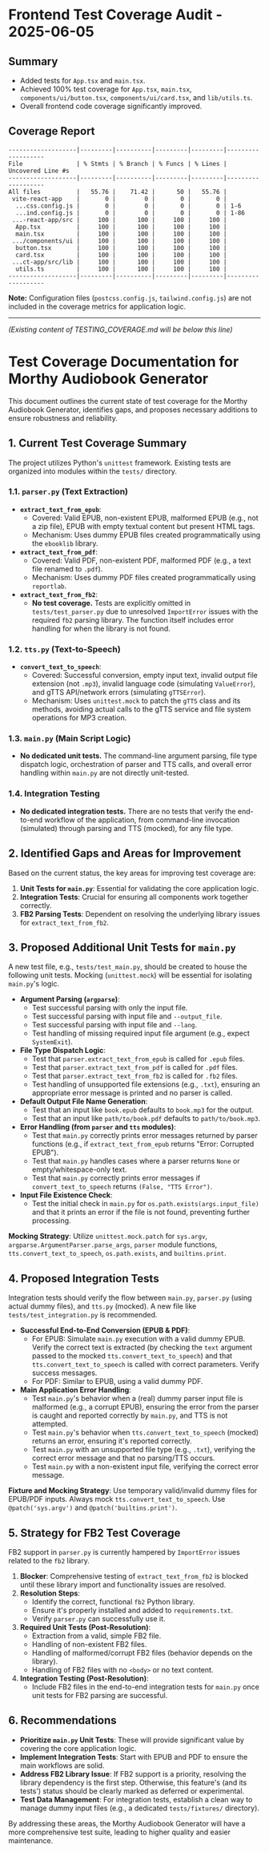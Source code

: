 # Frontend Test Coverage Audit - 2025-06-05

## Summary
- Added tests for `App.tsx` and `main.tsx`.
- Achieved 100% test coverage for `App.tsx`, `main.tsx`, `components/ui/button.tsx`, `components/ui/card.tsx`, and `lib/utils.ts`.
- Overall frontend code coverage significantly improved.

## Coverage Report

```
-------------------|---------|----------|---------|---------|-------------------
File               | % Stmts | % Branch | % Funcs | % Lines | Uncovered Line #s
-------------------|---------|----------|---------|---------|-------------------
All files          |   55.76 |    71.42 |      50 |   55.76 |
 vite-react-app    |       0 |        0 |       0 |       0 |
  ...css.config.js |       0 |        0 |       0 |       0 | 1-6
  ...ind.config.js |       0 |        0 |       0 |       0 | 1-86
 ...-react-app/src |     100 |      100 |     100 |     100 |
  App.tsx          |     100 |      100 |     100 |     100 |
  main.tsx         |     100 |      100 |     100 |     100 |
 .../components/ui |     100 |      100 |     100 |     100 |
  button.tsx       |     100 |      100 |     100 |     100 |
  card.tsx         |     100 |      100 |     100 |     100 |
 ...ct-app/src/lib |     100 |      100 |     100 |     100 |
  utils.ts         |     100 |      100 |     100 |     100 |
-------------------|---------|----------|---------|---------|-------------------
```

**Note:** Configuration files (`postcss.config.js`, `tailwind.config.js`) are not included in the coverage metrics for application logic.

---
*(Existing content of TESTING_COVERAGE.md will be below this line)*
# Test Coverage Documentation for Morthy Audiobook Generator

This document outlines the current state of test coverage for the Morthy Audiobook Generator, identifies gaps, and proposes necessary additions to ensure robustness and reliability.

## 1. Current Test Coverage Summary

The project utilizes Python's `unittest` framework. Existing tests are organized into modules within the `tests/` directory.

### 1.1. `parser.py` (Text Extraction)

*   **`extract_text_from_epub`**: 
    *   Covered: Valid EPUB, non-existent EPUB, malformed EPUB (e.g., not a zip file), EPUB with empty textual content but present HTML tags.
    *   Mechanism: Uses dummy EPUB files created programmatically using the `ebooklib` library.
*   **`extract_text_from_pdf`**:
    *   Covered: Valid PDF, non-existent PDF, malformed PDF (e.g., a text file renamed to `.pdf`).
    *   Mechanism: Uses dummy PDF files created programmatically using `reportlab`.
*   **`extract_text_from_fb2`**:
    *   **No test coverage.** Tests are explicitly omitted in `tests/test_parser.py` due to unresolved `ImportError` issues with the required `fb2` parsing library. The function itself includes error handling for when the library is not found.

### 1.2. `tts.py` (Text-to-Speech)

*   **`convert_text_to_speech`**:
    *   Covered: Successful conversion, empty input text, invalid output file extension (not `.mp3`), invalid language code (simulating `ValueError`), and gTTS API/network errors (simulating `gTTSError`).
    *   Mechanism: Uses `unittest.mock` to patch the `gTTS` class and its methods, avoiding actual calls to the gTTS service and file system operations for MP3 creation.

### 1.3. `main.py` (Main Script Logic)

*   **No dedicated unit tests.** The command-line argument parsing, file type dispatch logic, orchestration of parser and TTS calls, and overall error handling within `main.py` are not directly unit-tested.

### 1.4. Integration Testing

*   **No dedicated integration tests.** There are no tests that verify the end-to-end workflow of the application, from command-line invocation (simulated) through parsing and TTS (mocked), for any file type.

## 2. Identified Gaps and Areas for Improvement

Based on the current status, the key areas for improving test coverage are:

1.  **Unit Tests for `main.py`**: Essential for validating the core application logic.
2.  **Integration Tests**: Crucial for ensuring all components work together correctly.
3.  **FB2 Parsing Tests**: Dependent on resolving the underlying library issues for `extract_text_from_fb2`.

## 3. Proposed Additional Unit Tests for `main.py`

A new test file, e.g., `tests/test_main.py`, should be created to house the following unit tests. Mocking (`unittest.mock`) will be essential for isolating `main.py`'s logic.

*   **Argument Parsing (`argparse`)**:
    *   Test successful parsing with only the input file.
    *   Test successful parsing with input file and `--output_file`.
    *   Test successful parsing with input file and `--lang`.
    *   Test handling of missing required input file argument (e.g., expect `SystemExit`).
*   **File Type Dispatch Logic**:
    *   Test that `parser.extract_text_from_epub` is called for `.epub` files.
    *   Test that `parser.extract_text_from_pdf` is called for `.pdf` files.
    *   Test that `parser.extract_text_from_fb2` is called for `.fb2` files.
    *   Test handling of unsupported file extensions (e.g., `.txt`), ensuring an appropriate error message is printed and no parser is called.
*   **Default Output File Name Generation**:
    *   Test that an input like `book.epub` defaults to `book.mp3` for the output.
    *   Test that an input like `path/to/book.pdf` defaults to `path/to/book.mp3`.
*   **Error Handling (from `parser` and `tts` modules)**:
    *   Test that `main.py` correctly prints error messages returned by parser functions (e.g., if `extract_text_from_epub` returns "Error: Corrupted EPUB").
    *   Test that `main.py` handles cases where a parser returns `None` or empty/whitespace-only text.
    *   Test that `main.py` correctly prints error messages if `convert_text_to_speech` returns `(False, "TTS Error")`.
*   **Input File Existence Check**:
    *   Test the initial check in `main.py` for `os.path.exists(args.input_file)` and that it prints an error if the file is not found, preventing further processing.

**Mocking Strategy**: Utilize `unittest.mock.patch` for `sys.argv`, `argparse.ArgumentParser.parse_args`, `parser` module functions, `tts.convert_text_to_speech`, `os.path.exists`, and `builtins.print`.

## 4. Proposed Integration Tests

Integration tests should verify the flow between `main.py`, `parser.py` (using actual dummy files), and `tts.py` (mocked). A new file like `tests/test_integration.py` is recommended.

*   **Successful End-to-End Conversion (EPUB & PDF)**:
    *   For EPUB: Simulate `main.py` execution with a valid dummy EPUB. Verify the correct text is extracted (by checking the `text` argument passed to the mocked `tts.convert_text_to_speech`) and that `tts.convert_text_to_speech` is called with correct parameters. Verify success messages.
    *   For PDF: Similar to EPUB, using a valid dummy PDF.
*   **Main Application Error Handling**:
    *   Test `main.py`'s behavior when a (real) dummy parser input file is malformed (e.g., a corrupt EPUB), ensuring the error from the parser is caught and reported correctly by `main.py`, and TTS is not attempted.
    *   Test `main.py`'s behavior when `tts.convert_text_to_speech` (mocked) returns an error, ensuring it's reported correctly.
    *   Test `main.py` with an unsupported file type (e.g., `.txt`), verifying the correct error message and that no parsing/TTS occurs.
    *   Test `main.py` with a non-existent input file, verifying the correct error message.

**Fixture and Mocking Strategy**: Use temporary valid/invalid dummy files for EPUB/PDF inputs. Always mock `tts.convert_text_to_speech`. Use `@patch('sys.argv')` and `@patch('builtins.print')`.

## 5. Strategy for FB2 Test Coverage

FB2 support in `parser.py` is currently hampered by `ImportError` issues related to the `fb2` library.

1.  **Blocker**: Comprehensive testing of `extract_text_from_fb2` is blocked until these library import and functionality issues are resolved.
2.  **Resolution Steps**:
    *   Identify the correct, functional `fb2` Python library.
    *   Ensure it's properly installed and added to `requirements.txt`.
    *   Verify `parser.py` can successfully use it.
3.  **Required Unit Tests (Post-Resolution)**:
    *   Extraction from a valid, simple FB2 file.
    *   Handling of non-existent FB2 files.
    *   Handling of malformed/corrupt FB2 files (behavior depends on the library).
    *   Handling of FB2 files with no `<body>` or no text content.
4.  **Integration Testing (Post-Resolution)**:
    *   Include FB2 files in the end-to-end integration tests for `main.py` once unit tests for FB2 parsing are successful.

## 6. Recommendations

*   **Prioritize `main.py` Unit Tests**: These will provide significant value by covering the core application logic.
*   **Implement Integration Tests**: Start with EPUB and PDF to ensure the main workflows are solid.
*   **Address FB2 Library Issue**: If FB2 support is a priority, resolving the library dependency is the first step. Otherwise, this feature's (and its tests') status should be clearly marked as deferred or experimental.
*   **Test Data Management**: For integration tests, establish a clean way to manage dummy input files (e.g., a dedicated `tests/fixtures/` directory).

By addressing these areas, the Morthy Audiobook Generator will have a more comprehensive test suite, leading to higher quality and easier maintenance.
